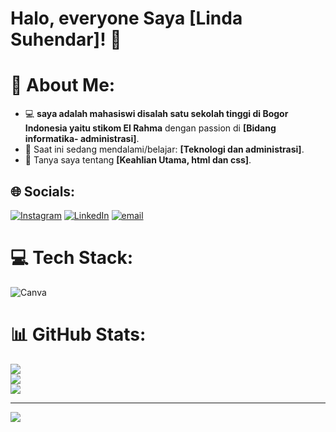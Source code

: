 # Halo, everyone Saya [Linda Suhendar]! 👋
# 💫 About Me:
- 💻 **saya adalah mahasiswi disalah satu sekolah tinggi di Bogor Indonesia yaitu stikom El Rahma** dengan passion di **[Bidang informatika- administrasi]**.
- 🌱 Saat ini sedang mendalami/belajar: **[Teknologi dan administrasi]**.
- 💬 Tanya saya tentang **[Keahlian Utama, html dan css]**.



## 🌐 Socials:
[![Instagram](https://img.shields.io/badge/Instagram-%23E4405F.svg?logo=Instagram&logoColor=white)](https://instagram.com/linda_shndr) [![LinkedIn](https://img.shields.io/badge/LinkedIn-%230077B5.svg?logo=linkedin&logoColor=white)](https://www.linkedin.com/in/linda-suhendar-931116389?) [![email](https://img.shields.io/badge/Email-D14836?logo=gmail&logoColor=white)](mailto:lindasuhendar08@gmail.com) 

# 💻 Tech Stack:
![Canva](https://img.shields.io/badge/Canva-%2300C4CC.svg?style=for-the-badge&logo=Canva&logoColor=white)
# 📊 GitHub Stats:
![](https://github-readme-stats.vercel.app/api?username=linda0802&theme=dark&hide_border=false&include_all_commits=false&count_private=false)<br/>
![](https://nirzak-streak-stats.vercel.app/?user=linda0802&theme=dark&hide_border=false)<br/>
![](https://github-readme-stats.vercel.app/api/top-langs/?username=linda0802&theme=dark&hide_border=false&include_all_commits=false&count_private=false&layout=compact)

---
[![](https://visitcount.itsvg.in/api?id=linda0802&icon=0&color=0)](https://visitcount.itsvg.in)

<!-- Proudly created with GPRM ( https://gprm.itsvg.in ) -->

